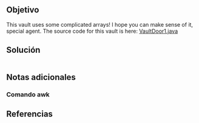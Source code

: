 ## Objetivo
This vault uses some complicated arrays! I hope you can make sense of it, special agent. The source code for this vault is here: [VaultDoor1.java](https://jupiter.challenges.picoctf.org/static/87e103a8db01087de9ccf5a7a022ddf8/VaultDoor1.java)
## Solución
```

```
## Notas adicionales
### Comando awk

## Referencias